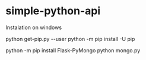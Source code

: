 # simple-python-api
Instalation on windows

python get-pip.py --user
python -m pip install -U pip

python -m pip install Flask-PyMongo
python mongo.py